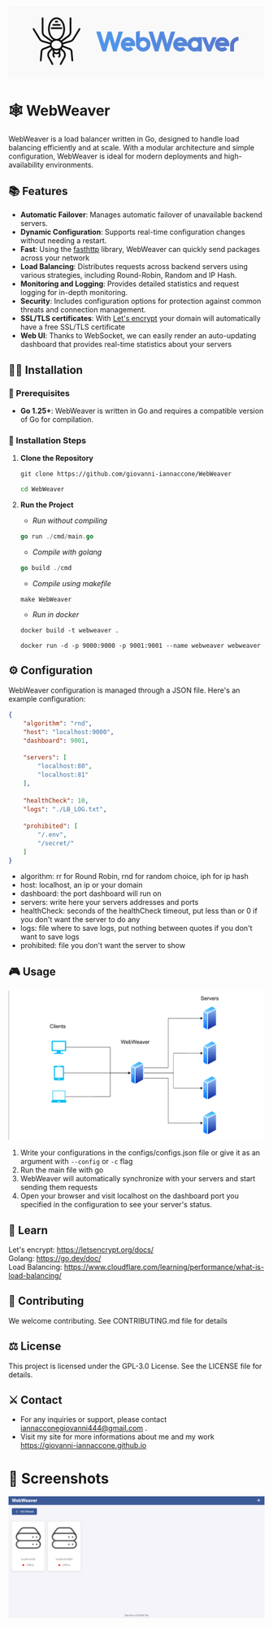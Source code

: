 <img src="assets/logo.png" alt="logo" title="WebWeaver"></img>

# 🕸 WebWeaver

WebWeaver is a load balancer written in Go, designed to handle load balancing efficiently and at scale. With a modular architecture and simple configuration, WebWeaver is ideal for modern deployments and high-availability environments.

## 📚 Features

- **Automatic Failover**: Manages automatic failover of unavailable backend servers.
- **Dynamic Configuration**: Supports real-time configuration changes without needing a restart.
- **Fast**: Using the <a href="https://github.com/valyala/fasthttp">fasthttp</a> library, WebWeaver can quickly send packages across your network
- **Load Balancing**: Distributes requests across backend servers using various strategies, including Round-Robin, Random and IP Hash.
- **Monitoring and Logging**: Provides detailed statistics and request logging for in-depth monitoring.
- **Security**: Includes configuration options for protection against common threats and connection management.
- **SSL/TLS certificates**: With <a href="https://letsencrypt.org/">Let's encrypt</a> your domain will automatically have a free SSL/TLS certificate
- **Web UI**: Thanks to WebSocket, we can easily render an auto-updating dashboard that provides real-time statistics about your servers

## 👨‍💻 Installation

### 📜  Prerequisites

- **Go 1.25+**: WebWeaver is written in Go and requires a compatible version of Go for compilation.

### 🧪 Installation Steps
1. **Clone the Repository**

    ```
    git clone https://github.com/giovanni-iannaccone/WebWeaver
    ```
    ```sh
    cd WebWeaver
    ```

2. **Run the Project**

    - _Run without compiling_

    ```go
    go run ./cmd/main.go
    ```

    - _Compile with golang_
    ```go
    go build ./cmd
    ```

    - _Compile using makefile_
    ```
    make WebWeaver
    ```

    - _Run in docker_
    ```
    docker build -t webweaver .
    ```
    ```
    docker run -d -p 9000:9000 -p 9001:9001 --name webweaver webweaver
    ```

## ⚙ Configuration

WebWeaver configuration is managed through a JSON file. Here's an example configuration:

```json
{
    "algorithm": "rnd",
    "host": "localhost:9000",
    "dashboard": 9001,

    "servers": [
        "localhost:80",
        "localhost:81"
    ],
    
    "healthCheck": 10,
    "logs": "./LB_LOG.txt",

    "prohibited": [
        "/.env",
        "/secret/"
    ]
}
```

- algorithm: rr for Round Robin, rnd for random choice, iph for ip hash
- host: localhost, an ip or your domain
- dashboard: the port dashboard will run on  
- servers: write here your servers addresses and ports
- healthCheck:  seconds of the healthCheck timeout, put less than or 0 if you don't want the server to do any
- logs: file where to save logs, put nothing between quotes if you don't want to save logs 
- prohibited: file you don't want the server to show


## 🎮 Usage

<img src="assets/network.png" alt="network scheme" title="network scheme">

1. Write your configurations in the configs/configs.json file or give it as an argument with ```--config``` or  ```-c``` flag
2. Run the main file with go
3. WebWeaver will automatically synchronize with your servers and start sending them requests
4. Open your browser and visit localhost on the dashboard port you specified in the configuration to see your server's status.

## 🔭 Learn
Let's encrypt: https://letsencrypt.org/docs/ <br>
Golang: https://go.dev/doc/ <br>
Load Balancing: https://www.cloudflare.com/learning/performance/what-is-load-balancing/

## 🧩 Contributing
We welcome contributing. See CONTRIBUTING.md file for details

## ⚖ License
This project is licensed under the GPL-3.0 License. See the LICENSE file for details.


## ⚔ Contact
- For any inquiries or support, please contact <a href="mailto:iannacconegiovanni444@gmail.com"> iannacconegiovanni444@gmail.com </a>.
- Visit my site for more informations about me and my work <a href="https://giovanni-iannaccone.gith
ub.io" target=”_blank” rel="noopener noreferrer"> https://giovanni-iannaccone.github.io </a>

# 📸 Screenshots
<img src="assets/dashboard.png" alt="Dashboard screenshot" title="Dashboard screenshot">